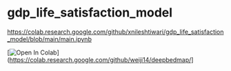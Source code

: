 # gdp_life_satisfaction_model

https://colab.research.google.com/github/xnileshtiwari/gdp_life_satisfaction_model/blob/main/main.ipynb

[![Open In Colab](https://colab.research.google.com/assets/colab-badge.svg)](https://colab.research.google.com/github/weiji14/deepbedmap/]

